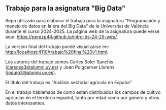 
## Trabajo para la asignatura "Big Data"

Repo utilizado para elaborar el trabajo para la asignatura "Programación y manejo de datos en la era del Big Data" de la Universitat de València durante el curso 2024-2025. La página web de la asignatura puede verse aquí: <https://perezp44.github.io/intro-ds-24-25-web/>.


La versión final del trabajo puede visualizarse en: <http://localhost:4110/trabajo%20final%20v1.html>.


Los autores del trabajo somos Carles Soler Sanchis (carsosa3@alumni.uv.es) y Joan Puigcerver Llorens (jopuig3@alumni.uv.es).

El título del trabajo es "Análisis sectorial agrícola en España"

En el trabajo hablamaos de como estan distribuidos los campos de cultivo agricolas en el territorio español, tanto por edad como por genero y otros datos interesantes.


